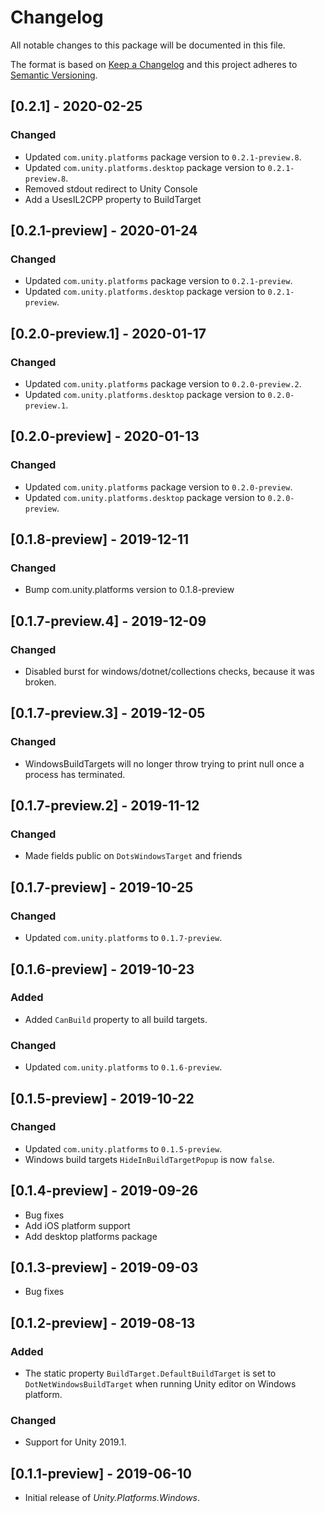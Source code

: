 # Changelog
All notable changes to this package will be documented in this file.

The format is based on [Keep a Changelog](http://keepachangelog.com/en/1.0.0/)
and this project adheres to [Semantic Versioning](http://semver.org/spec/v2.0.0.html).

## [0.2.1] - 2020-02-25

### Changed
- Updated `com.unity.platforms` package version to `0.2.1-preview.8`.
- Updated `com.unity.platforms.desktop` package version to `0.2.1-preview.8`.
- Removed stdout redirect to Unity Console
- Add a UsesIL2CPP property to BuildTarget

## [0.2.1-preview] - 2020-01-24

### Changed
- Updated `com.unity.platforms` package version to `0.2.1-preview`.
- Updated `com.unity.platforms.desktop` package version to `0.2.1-preview`.

## [0.2.0-preview.1] - 2020-01-17

### Changed
- Updated `com.unity.platforms` package version to `0.2.0-preview.2`.
- Updated `com.unity.platforms.desktop` package version to `0.2.0-preview.1`.

## [0.2.0-preview] - 2020-01-13

### Changed
- Updated `com.unity.platforms` package version to `0.2.0-preview`.
- Updated `com.unity.platforms.desktop` package version to `0.2.0-preview`.

## [0.1.8-preview] - 2019-12-11

### Changed
- Bump com.unity.platforms version to 0.1.8-preview

## [0.1.7-preview.4] - 2019-12-09

### Changed
- Disabled burst for windows/dotnet/collections checks, because it was broken.

## [0.1.7-preview.3] - 2019-12-05

### Changed
- WindowsBuildTargets will no longer throw trying to print null once a process has terminated.

## [0.1.7-preview.2] - 2019-11-12

### Changed
- Made fields public on `DotsWindowsTarget` and friends

## [0.1.7-preview] - 2019-10-25

### Changed
- Updated `com.unity.platforms` to `0.1.7-preview`.

## [0.1.6-preview] - 2019-10-23

### Added
- Added `CanBuild` property to all build targets.

### Changed
- Updated `com.unity.platforms` to `0.1.6-preview`.

## [0.1.5-preview] - 2019-10-22

### Changed
- Updated `com.unity.platforms` to `0.1.5-preview`.
- Windows build targets `HideInBuildTargetPopup` is now `false`.

## [0.1.4-preview] - 2019-09-26
- Bug fixes  
- Add iOS platform support
- Add desktop platforms package

## [0.1.3-preview] - 2019-09-03

- Bug fixes  

## [0.1.2-preview] - 2019-08-13

### Added

- The static property `BuildTarget.DefaultBuildTarget` is set to `DotNetWindowsBuildTarget` when running Unity editor on Windows platform.

### Changed

- Support for Unity 2019.1.

## [0.1.1-preview] - 2019-06-10

- Initial release of *Unity.Platforms.Windows*.
